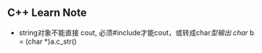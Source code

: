 
## C++ Learn Note

- string对象不能直接 cout, 必须#include<string>才能cout，或转成char*型输出  char* b = (char *)a.c_str()
